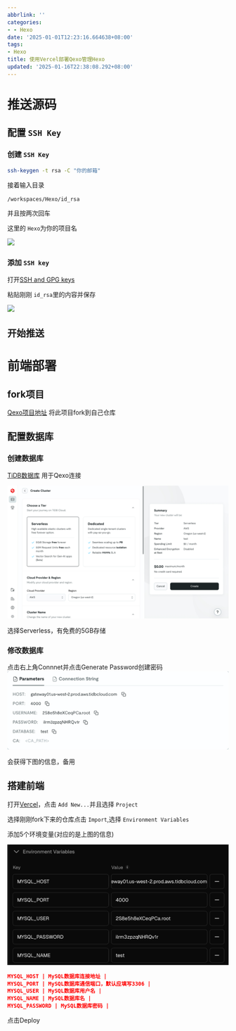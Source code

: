 ```yaml
---
abbrlink: ''
categories:
- - Hexo
date: '2025-01-01T12:23:16.664638+08:00'
tags:
- Hexo
title: 使用Vercel部署Qexo管理Hexo
updated: '2025-01-16T22:38:08.292+08:00'
---
```

# 推送源码

## 配置 `SSH Key`

### 创建 `SSH Key`

```bash
ssh-keygen -t rsa -C "你的邮箱"
```

接着输入目录

```bash
/workspaces/Hexo/id_rsa
```

并且按两次回车

这里的 `Hexo`为你的项目名

![](https://kaocdn.us.kg/image/Ep02/IMG_5081.jpeg)

### 添加 `SSH key`

打开[SSH and GPG keys](https://github.com/settings/keys)

粘贴刚刚 `id_rsa`里的内容并保存

![](https://kaocdn.us.kg/image/Ep02/IMG_5083.jpeg)

## 开始推送


# 前端部署

## fork项目

[Qexo项目地址](https://github.com/Qexo/Qexo)
将此项目fork到自己仓库

## 配置数据库

### 创建数据库

[TiDB数据库](https://tidbcloud.com) 用于Qexo连接

![](https://raw.githubusercontent.com/kaoqy/Image/refs/heads/main/25/1/IMG_5013.jpeg)

选择Serverless，有免费的5GB存储

### 修改数据库

点击右上角Connnet并点击Generate Password创建密码 ![](https://raw.githubusercontent.com/kaoqy/Image/refs/heads/main/25/1/IMG_5016.jpeg)

会获得下图的信息，备用

## 搭建前端

打开[Vercel](https://vercel.com)，点击 `Add New...`并且选择 `Project`

选择刚刚fork下来的仓库点击 `Import`,选择 `Environment Variables`

添加5个环境变量(对应的是上图的信息)

![](https://raw.githubusercontent.com/kaoqy/Image/refs/heads/main/25/1/IMG_5015.jpeg)

```json
MYSQL_HOST | MySQL数据库连接地址 |
MYSQL_PORT | MySQL数据库通信端口，默认应填写3306 |
MYSQL_USER | MySQL数据库用户名 |
MYSQL_NAME | MySQL数据库名 |
MYSQL_PASSWORD | MySQL数据库密码 |
```

点击Deploy
